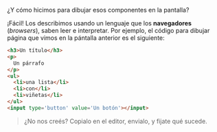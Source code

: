 ¿Y cómo hicimos para dibujar esos componentes en la pantalla?

¡Fácil! Los describimos usando un lenguaje que los **navegadores** (_browsers_), saben leer e interpretar. Por ejemplo, el código para dibujar página que vimos en la pántalla anterior es el siguiente: 

```html
<h3>Un título</h3>
<p>
  Un párrafo
</p>
<ul>  
  <li>una lista</li>
  <li>con</li>
  <li>viñetas</li>
</ul>
<input type='button' value='Un botón'></input>
```

> ¿No nos creés? Copialo en el editor, envialo, y fijate qué sucede. 